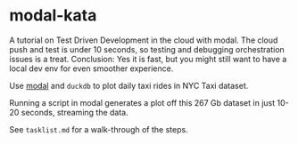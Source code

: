 # modal-kata

A tutorial on Test Driven Development in the cloud with modal. The cloud push and test is under 10 seconds, so testing and debugging orchestration issues is a treat.  Conclusion: Yes it is fast, but you might still want to have a local dev env for even smoother experience.

Use [modal](https://modal.com/) and `duckdb` to plot daily taxi rides in NYC Taxi dataset. 

Running a script in modal generates a plot off this 267 Gb dataset in just 10-20 seconds, streaming the data.

See `tasklist.md` for a walk-through of the steps.


